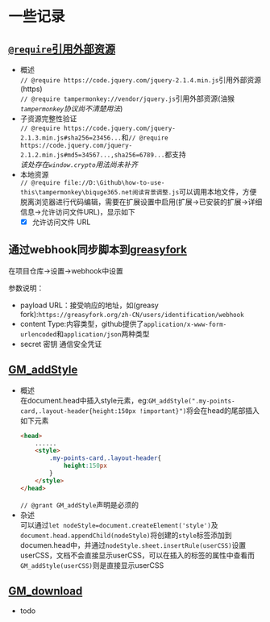 # 一些记录
## [`@require`引用外部资源](https://www.tampermonkey.net/documentation.php?ext=iikm&version=5.0.1#meta:require)
- 概述  
`// @require https://code.jquery.com/jquery-2.1.4.min.js`引用外部资源(https)  
`// @require tampermonkey://vendor/jquery.js`引用外部资源(油猴 *`tampermonkey`协议尚不清楚用法*)  
- 子资源完整性验证  
`// @require https://code.jquery.com/jquery-2.1.3.min.js#sha256=23456...`和`// @require https://code.jquery.com/jquery-2.1.2.min.js#md5=34567...,sha256=6789...`都支持  
*该处存在`window.crypto`用法尚未补齐*
- 本地资源  
`// @require file://D:\Github\how-to-use-this\tampermonkey\biquge365.net阅读背景调整.js`可以调用本地文件，方便脱离浏览器进行代码编辑，需要在扩展设置中启用(扩展->已安装的扩展->详细信息->允许访问文件URL)，显示如下  
  - [x] 允许访问文件 URL
## 通过webhook同步脚本到[greasyfork](https://greasyfork.org/zh-CN)  
在项目仓库→设置→webhook中设置  

参数说明：  
  - payload URL：接受响应的地址，如(greasy fork):`https://greasyfork.org/zh-CN/users/identification/webhook`  
  - content Type:内容类型，github提供了`application/x-www-form-urlencoded`和`application/json`两种类型  
  - secret 密钥 通信安全凭证
## [GM_addStyle]()
- 概述  
在document.head中插入style元素，eg:`GM_addStyle(".my-points-card,.layout-header{height:150px !important}")`将会在head的尾部插入如下元素  
    ```html
    <head>
        ......
        <style>
            .my-points-card,.layout-header{
                height:150px
            }
        </style>
    </head>
    ```
  `// @grant GM_addStyle`声明是必须的
- 杂述  
可以通过`let nodeStyle=document.createElement('style')`及`document.head.appendChild(nodeStyle)`将创建的`style`标签添加到documen.head中，并通过`nodeStyle.sheet.insertRule(userCSS)`设置userCSS，文档不会直接显示userCSS，可以在插入的标签的属性中查看而`GM_addStyle(userCSS)`则是直接显示userCSS
## [GM_download]()
- todo
